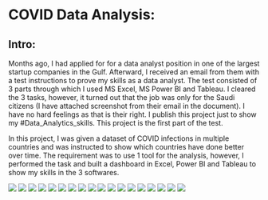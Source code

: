 # COVID Data Analysis:
## Intro:
Months ago, I had applied for for a data analyst position in one of the largest startup companies in the Gulf. Afterward, I received an email from them with a test instructions to prove my skills as a data analyst. The test consisted of 3 parts through which I used MS Excel, MS Power BI and Tableau. I cleared the 3 tasks, however, it turned out that the job was only for the Saudi citizens (I have attached screenshot from their email in the document). I have no hard feelings as that is their right. I publish this project just to show my #Data_Analytics_skills. This project is the first part of the test.

In this project, I was given a dataset of COVID infections in multiple countries and was instructed to show which countries have done better over time. The requirement was to use 1 tool for the analysis, however, I performed the task and built a dashboard in Excel, Power BI and Tableau to show my skills in the 3 softwares.


![](assets/2.1.PNG)
![](assets/3.PNG)
![](assets/4.PNG)
![](assets/5.PNG)
![](assets/6.PNG)
![](assets/7.PNG)
![](assets/8.PNG)
![](assets/9.PNG)
![](assets/10.PNG)
![](assets/10.1.PNG)
![](assets/10.3.PNG)
![](assets/14.PNG)
![](assets/15.PNG)
![](assets/16.PNG)
![](assets/17PNG)
![](assets/18.PNG)
![](assets/19PNG)
![](assets/20.PNG)
